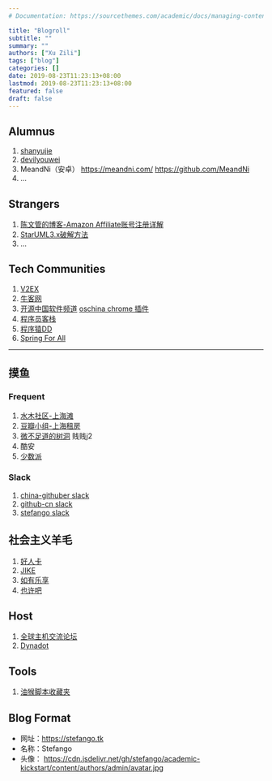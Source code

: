 ```yaml
---
# Documentation: https://sourcethemes.com/academic/docs/managing-content/

title: "Blogroll"
subtitle: ""
summary: ""
authors: ["Xu Zili"]
tags: ["blog"]
categories: []
date: 2019-08-23T11:23:13+08:00
lastmod: 2019-08-23T11:23:13+08:00
featured: false
draft: false
---
```


## Alumnus

1. [shanyujie](https://danyujie.gitee.io)
2. [devilyouwei](https://github.com/devilyouwei)
3. MeandNi（安卓） https://meandni.com/ https://github.com/MeandNi
4. ...
## Strangers

1. [陈文管的博客-Amazon Affiliate账号注册详解](https://www.chenwenguan.com/amazon-affiliate-register-and-use-guide/)
2. [StarUML3.x破解方法](https://www.yuxuan66.com/166)
3. ...

## Tech Communities

1. [V2EX](https://www.v2ex.com/)
2. [牛客网](https://www.nowcoder.com/)
3. [开源中国软件频道](https://www.oschina.net/project) [oschina chrome 插件](chrome-extension://ppagmdehdibgipjkjbijngfphoboggdf/html/oschina.html)
4. [程序员客栈](https://www.proginn.com/)
5. [程序猿DD](http://blog.didispace.com/)
6. [Spring For All](http://www.spring4all.com/)

---

## 摸鱼

### Frequent

1. [水木社区-上海滩](https://exp.newsmth.net/board/d7f08699c96a9800532235a0ad82577a)
2. [豆瓣小组-上海租房](https://www.douban.com/group/267688/)
3. [微不足道的树洞](http://j2.ac.cn/) 贱贱j2
4. 酷安
5. [少数派](https://sspai.com/)

### Slack

1. [china-githuber slack](https://china-githuber.slack.com/)
2. [github-cn slack](https://github-cn.slack.com/)
3. [stefango slack](https://stefango.slack.com/)

## 社会主义羊毛

1. [好人卡](https://www.haorenka.org/)
2. [JIKE](https://jike.info/)
3. [如有乐享](https://51.ruyo.net/)
4. [也许吧](https://www.imaybes.com/)

## Host

1. [全球主机交流论坛](https://www.hostloc.com/)
2. [Dynadot](https://www.dynadot.com/)

## Tools

1. [油猴脚本收藏夹](https://greasyfork.org/en/scripts?set=388345)

## Blog Format

- 网址：https://stefango.tk
- 名称：Stefango
- 头像：
https://cdn.jsdelivr.net/gh/stefango/academic-kickstart/content/authors/admin/avatar.jpg

<script type="text/javascript" src="//rf.revolvermaps.com/0/0/1.js?i=53rxpnraqpa&amp;s=220&amp;m=0&amp;v=false&amp;r=false&amp;b=000000&amp;n=false&amp;c=ff0000" async="async"></script>

